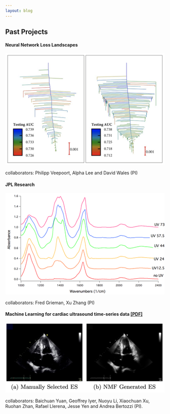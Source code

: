 ```yaml
---
layout: blog
---
```


## Past Projects 

#### Neural Network Loss Landscapes 

<img src="/images/disconnectivityGraphs.png" width="750"/>

collaborators: Philipp Veepoort, Alpha Lee and David Wales (PI)
   
#### JPL Research 

<img src="/images/UVtime.png" width="750"/>

collaborators: Fred Grieman, Xu Zhang (PI)  

#### Machine Learning for cardiac ultrasound time-series data <a href="Papers/SPIE2017.pdf">[PDF]</a></div>

<img src="/images/CardiacUltrasound.png" width="750"/>

collaborators: Baichuan Yuan, Geoffrey Iyer, Nuoyu Li, Xiaochuan Xu, Ruohan Zhan, Rafael Llerena, Jesse Yen and Andrea  Bertozzi (PI).




